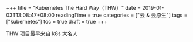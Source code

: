 +++
title = "Kubernetes The Hard Way（THW）"
date = 2019-01-03T13:08:47+08:00
readingTime = true
categories = ["云 & 云原生"]
tags = ["kubernetes"]
toc = true
draft = true
+++

<!--more-->

THW 项目最早来自 k8s 大名人
